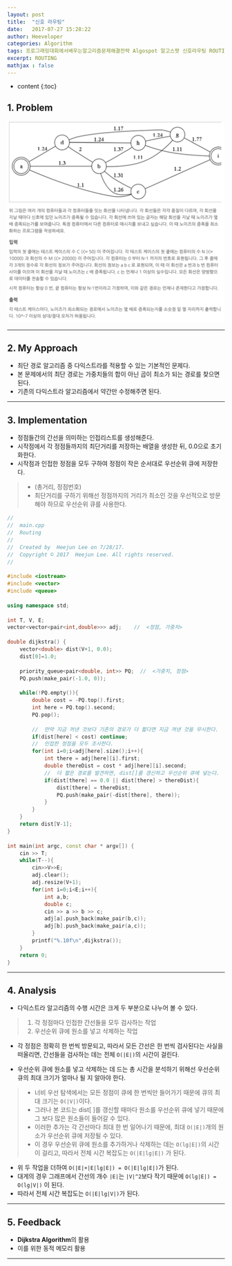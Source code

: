 ```yaml
---
layout: post
title:  "신호 라우팅"
date:   2017-07-27 15:28:22
author: Heeveloper
categories: Algorithm
tags: 프로그래밍대회에서배우는알고리즘문제해결전략 Algospot 알고스팟 신호라우팅 ROUTING graph 다익스트라 최단경로
excerpt: ROUTING
mathjax : false
---
```


* content
{:toc}

## 1. Problem
![screenshot](/img/routing_problem.png)
<br>

---
## 2. My Approach
* 최단 경로 알고리즘 중 다익스트라를 적용할 수 있는 기본적인 문제다.
* 본 문제에서의 최단 경로는 가중치들의 합이 아닌 곱이 최소가 되는 경로를 찾으면 된다.
* 기존의 다익스트라 알고리즘에서 약간만 수정해주면 된다.

---
## 3. Implementation

* 정점들간의 간선을 의미하는 인접리스트를 생성해준다.
* 시작점에서 각 정점들까지의 최단거리를 저장하는 배열을 생성한 뒤, 0.0으로 초기화한다.
* 시작점과 인접한 정점을 모두 구하여 정점이 작은 순서대로 우선순위 큐에 저장한다.
> * (총거리, 정점번호)
> * 최단거리를 구하기 위해선 정점까지의 거리가 최소인 것을 우선적으로 방문해야 하므로 우선순위 큐를 사용한다.

~~~c++
//
//  main.cpp
//  Routing
//
//  Created by  Heejun Lee on 7/28/17.
//  Copyright © 2017  Heejun Lee. All rights reserved.
//

#include <iostream>
#include <vector>
#include <queue>

using namespace std;

int T, V, E;
vector<vector<pair<int,double>>> adj;    //  <정점, 가중치>

double dijkstra() {
    vector<double> dist(V+1, 0.0);
    dist[0]=1.0;

    priority_queue<pair<double, int>> PQ;  //  <가중치, 정점>
    PQ.push(make_pair(-1.0, 0));

    while(!PQ.empty()){
        double cost = -PQ.top().first;
        int here = PQ.top().second;
        PQ.pop();

        //  만약 지금 꺼낸 것보다 기존의 경로가 더 짧다면 지금 꺼낸 것을 무시한다.
        if(dist[here] < cost) continue;
        //  인접한 정점을 모두 조사한다.
        for(int i=0;i<adj[here].size();i++){
            int there = adj[here][i].first;
            double thereDist = cost * adj[here][i].second;
            //  더 짧은 경로를 발견하면, dist[]를 갱신하고 우선순위 큐에 넣는다.
            if(dist[there] == 0.0 || dist[there] > thereDist){
                dist[there] = thereDist;
                PQ.push(make_pair(-dist[there], there));
            }
        }
    }
    return dist[V-1];
}

int main(int argc, const char * argv[]) {
    cin >> T;
    while(T--){
        cin>>V>>E;
        adj.clear();
        adj.resize(V+1);
        for(int i=0;i<E;i++){
            int a,b;
            double c;
            cin >> a >> b >> c;
            adj[a].push_back(make_pair(b,c));
            adj[b].push_back(make_pair(a,c));
        }
        printf("%.10f\n",dijkstra());
    }
    return 0;
}
~~~


---
## 4. Analysis

* 다익스트라 알고리즘의 수행 시간은 크게 두 부분으로 나누어 볼 수 있다.
> 1. 각 정점마다 인접한 간선들을 모두 검사하는 작업
> 2. 우선순위 큐에 원소를 넣고 삭제하는 작업

* 각 정점은 정확히 한 번씩 방문되고, 따라서 모든 간선은 한 번씩 검사된다는 사실을 떠올리면, 간선들을 검사하는 데는 전체 `O(|E|)`의 시간이 걸린다.

* 우선순위 큐에 원소를 넣고 삭제하는 데 드는 총 시간을 분석하기 위해선 우선순위 큐의 최대 크기가 얼마나 될 지 알아야 한다.
> * 너비 우선 탐색에서는 모든 정점이 큐에 한 번씩만 들어가기 때문에 큐의 최대 크기는 `O(|V|)`이다.
> * 그러나 본 코드는 dist[ ]를 갱신할 때마다 원소를 우선순위 큐에 넣기 때문에 그 보다 많은 원소들이 들어갈 수 있다.
> * 이러한 추가는 각 간선마다 최대 한 번 일어나기 때문에, 최대 `O(|E|)`개의 원소가 우선순위 큐에 저장될 수 있다.
> * 이 경우 우선순위 큐에 원소를 추가하거나 삭제하는 데는 `O(lg|E|)`의 시간이 걸리고, 따라서 전체 시간 복잡도는 `O(|E|lg|E|)` 가 된다.

* 위 두 작업을 더하여 `O(|E|+|E|lg|E|) = O(|E|lg|E|)`가 된다.
* 대게의 경우 그래프에서 간선의 개수 `|E|`는 `|V|^2`보다 작기 때문에 `O(lg|E|) = O(lg|V|)` 이 된다.
* 따라서 전체 시간 복잡도는 `O(|E|lg|V|)`가 된다.


---
## 5. Feedback

* **Dijkstra Algorithm**의 활용
* 이를 위한 동적 메모리 활용

---
